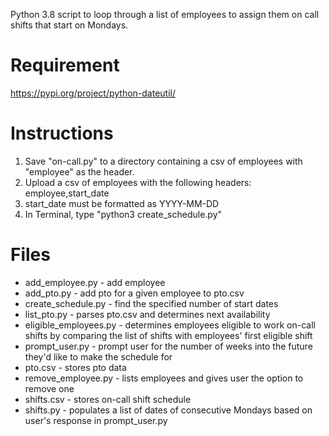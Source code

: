 Python 3.8 script to loop through a list of employees to assign them on call shifts that start on Mondays.

# Requirement
https://pypi.org/project/python-dateutil/

# Instructions
1. Save "on-call.py" to a directory containing a csv of employees with "employee" as the header.
1. Upload a csv of employees with the following headers: employee,start_date
1. start_date must be formatted as YYYY-MM-DD
1. In Terminal, type "python3 create_schedule.py"

# Files
* add_employee.py - add employee
* add_pto.py - add pto for a given employee to pto.csv
* create_schedule.py - find the specified number of start dates
* list_pto.py - parses pto.csv and determines next availability
* eligible_employees.py - determines employees eligible to work on-call shifts by comparing the list of shifts with employees' first eligible shift
* prompt_user.py - prompt user for the number of weeks into the future they'd like to make the schedule for
* pto.csv - stores pto data
* remove_employee.py - lists employees and gives user the option to remove one
* shifts.csv - stores on-call shift schedule
* shifts.py - populates a list of dates of consecutive Mondays based on user's response in prompt_user.py
